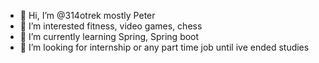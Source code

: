 - 👋 Hi, I’m @314otrek mostly Peter
- 👀 I’m interested fitness, video games, chess
- 🌱 I’m currently learning Spring, Spring boot
- 💞️ I’m looking for internship or any part time job until ive ended studies


<!---
314otrek/314otrek is a ✨ special ✨ repository because its `README.md` (this file) appears on your GitHub profile.
You can click the Preview link to take a look at your changes.
--->

